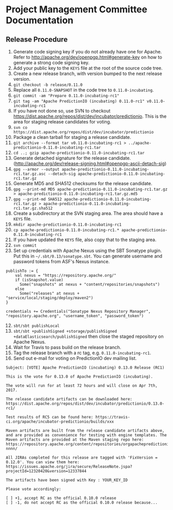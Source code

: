 <!--
Licensed to the Apache Software Foundation (ASF) under one or more
contributor license agreements.  See the NOTICE file distributed with
this work for additional information regarding copyright ownership.
The ASF licenses this file to You under the Apache License, Version 2.0
(the "License"); you may not use this file except in compliance with
the License.  You may obtain a copy of the License at

    http://www.apache.org/licenses/LICENSE-2.0

Unless required by applicable law or agreed to in writing, software
distributed under the License is distributed on an "AS IS" BASIS,
WITHOUT WARRANTIES OR CONDITIONS OF ANY KIND, either express or implied.
See the License for the specific language governing permissions and
limitations under the License.
-->

# Project Management Committee Documentation

## Release Procedure

1. Generate code signing key if you do not already have one for Apache. Refer to
http://apache.org/dev/openpgp.html#generate-key on how to generate a strong code
signing key.
2. Add your public key to the `KEYS` file at the root of the source code tree.
3. Create a new release branch, with version bumped to the next release version.
  1. `git checkout -b release/0.11.0`
  2. Replace all `0.11.0-SNAPSHOT` in the code tree to `0.11.0-incubating`.
  3. `git commit -am "Prepare 0.11.0-incubating-rc1"`
  4. `git tag -am "Apache PredictionIO (incubating) 0.11.0-rc1" v0.11.0-incubating-rc1`
4. If you have not done so, use SVN to checkout
https://dist.apache.org/repos/dist/dev/incubator/predictionio. This is the area
for staging release candidates for voting.
  1. `svn co https://dist.apache.org/repos/dist/dev/incubator/predictionio`
5.  Package a clean tarball for staging a release candidate.
  1. `git archive --format tar v0.11.0-incubating-rc1 >
  ../apache-predictionio-0.11.0-incubating-rc1.tar`
  2. `cd ..; gzip apache-predictionio-0.11.0-incubating-rc1.tar`
6. Generate detached signature for the release candidate.
(http://apache.org/dev/release-signing.html#openpgp-ascii-detach-sig)
  1. `gpg --armor --output apache-predictionio-0.11.0-incubating-rc1.tar.gz.asc
  --detach-sig apache-predictionio-0.11.0-incubating-rc1.tar.gz`
7. Generate MD5 and SHA512 checksums for the release candidate.
  1. `gpg --print-md MD5 apache-predictionio-0.11.0-incubating-rc1.tar.gz >
  apache-predictionio-0.11.0-incubating-rc1.tar.gz.md5`
  2. `gpg --print-md SHA512 apache-predictionio-0.11.0-incubating-rc1.tar.gz >
  apache-predictionio-0.11.0-incubating-rc1.tar.gz.sha512`
8. Create a subdirectory at the SVN staging area. The area should have a `KEYS` file.
  1. `mkdir apache-predictionio-0.11.0-incubating-rc1`
  2. `cp apache-predictionio-0.11.0-incubating-rc1.*
  apache-predictionio-0.11.0-incubating-rc1`
9. If you have updated the `KEYS` file, also copy that to the staging area.
10. `svn commit`
11. Set up credentials with Apache Nexus using the SBT Sonatype plugin. Put this
in `~/.sbt/0.13/sonatype.sbt`. You can generate username and password tokens
from ASF's Nexus instance.

  ```
  publishTo := {
      val nexus = "https://repository.apache.org/"
      if (isSnapshot.value)
        Some("snapshots" at nexus + "content/repositories/snapshots")
      else
        Some("releases" at nexus + "service/local/staging/deploy/maven2")
  }

  credentials += Credentials("Sonatype Nexus Repository Manager", "repository.apache.org", "username_token", "password_token")
  ```

12. `sbt/sbt publishLocal`
12. `sbt/sbt +publishSigned +storage/publishSigned
+dataElasticsearch/publishSigned` then close the staged repository on Apache
Nexus.
13. Wait for Travis to pass build on the release branch.
14. Tag the release branch with a rc tag, e.g. `0.11.0-incubating-rc1`.
15. Send out e-mail for voting on PredictionIO dev mailing list.

  ```
  Subject: [VOTE] Apache PredictionIO (incubating) 0.13.0 Release (RC1)

  This is the vote for 0.13.0 of Apache PredictionIO (incubating).

  The vote will run for at least 72 hours and will close on Apr 7th, 2017.

  The release candidate artifacts can be downloaded here: https://dist.apache.org/repos/dist/dev/incubator/predictionio/0.13.0-rc1/

  Test results of RC5 can be found here: https://travis-ci.org/apache/incubator-predictionio/builds/xxx

  Maven artifacts are built from the release candidate artifacts above, and are provided as convenience for testing with engine templates. The Maven artifacts are provided at the Maven staging repo here: https://repository.apache.org/content/repositories/orgapachepredictionio-nnnn/

  All JIRAs completed for this release are tagged with 'FixVersion = 0.12.0'. You can view them here: https://issues.apache.org/jira/secure/ReleaseNote.jspa?projectId=12320420&version=12337844

  The artifacts have been signed with Key : YOUR_KEY_ID

  Please vote accordingly:

  [ ] +1, accept RC as the official 0.10.0 release
  [ ] -1, do not accept RC as the official 0.10.0 release because...
  ```
